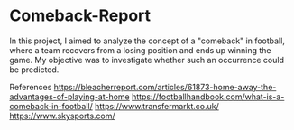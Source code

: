# Comeback-Report
In this project, I aimed to analyze the concept of a "comeback" in football, where a team recovers from a losing position and ends up winning the game. My objective was to investigate whether such an occurrence could be predicted.


References
https://bleacherreport.com/articles/61873-home-away-the-advantages-of-playing-at-home
https://footballhandbook.com/what-is-a-comeback-in-football/
https://www.transfermarkt.co.uk/
https://www.skysports.com/
